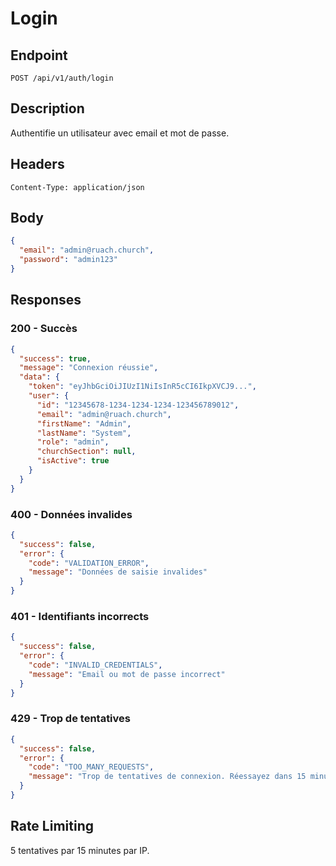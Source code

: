 # Login

## Endpoint
`POST /api/v1/auth/login`

## Description
Authentifie un utilisateur avec email et mot de passe.

## Headers
```
Content-Type: application/json
```

## Body
```json
{
  "email": "admin@ruach.church",
  "password": "admin123"
}
```

## Responses

### 200 - Succès
```json
{
  "success": true,
  "message": "Connexion réussie",
  "data": {
    "token": "eyJhbGciOiJIUzI1NiIsInR5cCI6IkpXVCJ9...",
    "user": {
      "id": "12345678-1234-1234-1234-123456789012",
      "email": "admin@ruach.church",
      "firstName": "Admin",
      "lastName": "System",
      "role": "admin",
      "churchSection": null,
      "isActive": true
    }
  }
}
```

### 400 - Données invalides
```json
{
  "success": false,
  "error": {
    "code": "VALIDATION_ERROR",
    "message": "Données de saisie invalides"
  }
}
```

### 401 - Identifiants incorrects
```json
{
  "success": false,
  "error": {
    "code": "INVALID_CREDENTIALS",
    "message": "Email ou mot de passe incorrect"
  }
}
```

### 429 - Trop de tentatives
```json
{
  "success": false,
  "error": {
    "code": "TOO_MANY_REQUESTS",
    "message": "Trop de tentatives de connexion. Réessayez dans 15 minutes."
  }
}
```

## Rate Limiting
5 tentatives par 15 minutes par IP.